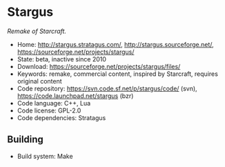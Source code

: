 # Stargus

_Remake of Starcraft._

- Home: http://stargus.stratagus.com/, http://stargus.sourceforge.net/, https://sourceforge.net/projects/stargus/
- State: beta, inactive since 2010
- Download: https://sourceforge.net/projects/stargus/files/
- Keywords: remake, commercial content, inspired by Starcraft, requires original content
- Code repository: https://svn.code.sf.net/p/stargus/code/ (svn), https://code.launchpad.net/stargus (bzr)
- Code language: C++, Lua
- Code license: GPL-2.0
- Code dependencies: Stratagus

## Building

- Build system: Make
